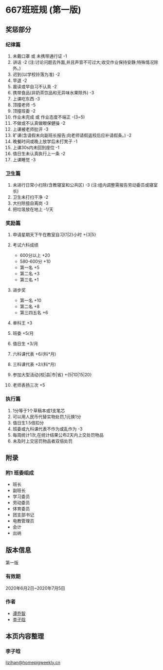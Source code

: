 # 667班班规 (第一版)

## 奖惩部分

### 纪律篇

1. 未戴口罩 或 未携带通行证 -1
2. 讲话 -2 (注:讨论问题去外面,并且声音不可过大;收交作业保持安静;特殊情况除外。)
3. 迟到(以学校铃落为准) -2
4. 早退 -2
5. 晨读或早自习不认真 -2
6. 携带食品(非奶茶饮品和无异味水果除外) -3
7. 上课吃东西 -3
8. 顶撞老师 -5
9. 顶撞班委 -2
10. 作业未完成 或 作业态度不端正 -(3~5)
11. 不做或不认真做眼保健操 -2
12. 上课被老师批评 -3
13. 旷课(含请假未向副班长报告;向老师请假返校后应补请假条。) -2
14. 晚餐时间或晚上放学后未打凳子 -1
15. 上课30s内未回到座位 -1
16. 值日生未认真执行上一条 -2
17. 上课睡觉 -3

### 卫生篇

1. 未进行日常小扫除(含教寝室和公共区) -3 (注:组内调整需报告劳动委员或寝室长)
2. 卫生未打扫干净 -2
3. 大扫除擅自离岗 -3
4. 把垃圾放在地上 -1/天

### 奖励篇

1. 申请星期天下午在教室自习{1\|2}小时 +{3\|5}
2. 考试六科成绩
    - 600分以上 +20
    - 580-600分 +10
    - 第一名 +5
    - 第二名 +3
    - 第三名 +1

3. 进步奖
    - 第一名 +10
    - 第二名 +8
    - 第三四五名 +6
4. 单科王 +3
5. 班委 +5/月
6. 值日生 +3/月
7. 六科课代表 +6/(科\*月)
8. 三科课代表 +2/(科\*月)
9. 参加大型活动{校\|县\|市\|省} +{5\|10\|15\|20}
10. 老师表扬三次 +5

### 执行篇

1. 1分等于1个草稿本或1支笔芯
2. 可以用人民币代替实物处罚,1元换1分
3. 值日生1.5倍扣分
4. 班委或九科课代表不作为或乱作为 -3
5. 每周统计1次,在统计结果公布2天内上交处罚物品
6. 未及时上交惩罚物品者双倍处罚

## 附录

### 附1 班委组成

- 班长
- 副班长
- 学习委员
- 劳动委员
- 体育委员
- 团支部书记
- 电教管理员
- 会计
- 出纳

## 版本信息

第一版

### 有效期

2020年6月2日~2020年7月5日

### 作者

- [谭乔智](/students/谭乔智/)
- [李子晗](/students/李子晗/)

## 本页内容整理

### 李子晗

<lizihan@homepigweekly.cn>
